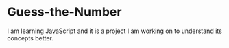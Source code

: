 # Guess-the-Number
I am learning JavaScript and it is a project I am working on to understand its concepts better.
